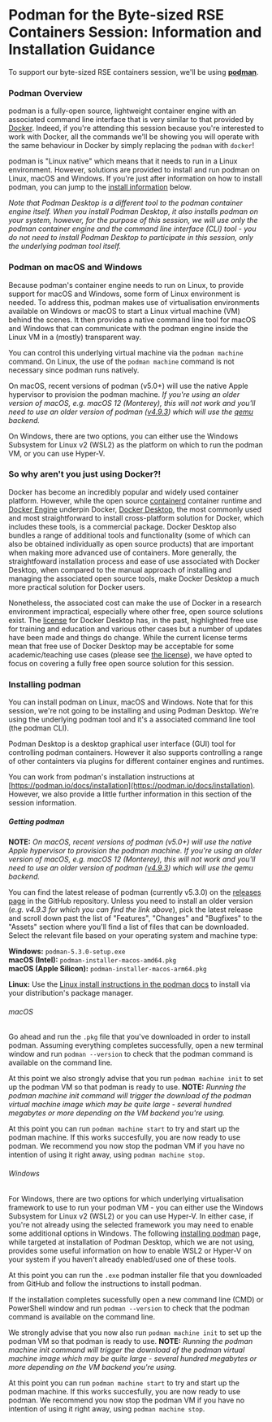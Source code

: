 # Podman for the Byte-sized RSE Containers Session: Information and Installation Guidance

To support our byte-sized RSE containers session, we'll be using [**podman**](https://podman.io/).

### Podman Overview

podman is a fully-open source, lightweight container engine with an associated command line interface that is very similar to that provided by [Docker](https://www.docker.com/). Indeed, if you're attending this session because you're interested to work with Docker, all the commands we'll be showing you will operate with the same behaviour in Docker by simply replacing the `podman` with `docker`!

podman is "Linux native" which means that it needs to run in a Linux environment. However, solutions are provided to install and run podman on Linux, macOS and Windows. If you're just after information on how to install podman, you can jump to the [install information](#installing-podman) below.

_Note that Podman Desktop is a different tool to the podman container engine itself. When you install Podman Desktop, it also installs podman on your system, however, for the purpose of this session, we will use only the podman container engine and the command line interface (CLI) tool - you do not need to install Podman Desktop to participate in this session, only the underlying podman tool itself._

### Podman on macOS and Windows

Because podman's container engine needs to run on Linux, to provide support for macOS and Windows, some form of Linux environment is needed. To address this, podman makes use of virtualisation environments available on Windows or macOS to start a Linux virtual machine (VM) behind the scenes. It then provides a native command line tool for macOS and Windows that can communicate with the podman engine inside the Linux VM in a (mostly) transparent way.

You can control this underlying virtual machine via the `podman machine` command. On Linux, the use of the `podman machine` command is not necessary since podman runs natively.

On macOS, recent versions of podman (v5.0+) will use the native Apple hypervisor to provision the podman machine. _If you're using an older version of macOS, e.g. macOS 12 (Monterey), this will not work and you'll need to use an older version of podman ([v4.9.3](https://github.com/containers/podman/releases/tag/v4.9.3)) which will use the [qemu](https://www.qemu.org/) backend._

On Windows, there are two options, you can either use the Windows Subsystem for Linux v2 (WSL2) as the platform on which to run the podman VM, or you can use Hyper-V.

### So why aren't you just using Docker?!

Docker has become an incredibly popular and widely used container platform. However, while the open source [containerd](https://github.com/containerd/containerd) container runtime and [Docker Engine](https://docs.docker.com/engine/) underpin Docker, [Docker Desktop](https://docs.docker.com/desktop/), the most commonly used and most straightforward to install cross-platform solution for Docker, which includes these tools, is a commercial package. Docker Desktop also bundles a range of additional tools and functionality (some of which can also be obtained individually as open source products) that are important when making more advanced use of containers. More generally, the straightfoward installation process and ease of use associated with Docker Desktop, when compared to the manual approach of installing and managing the associated open source tools, make Docker Desktop a much more practical solution for Docker users.

Nonetheless, the associated cost can make the use of Docker in a research environment impractical, especially where other free, open source solutions exist. The [license](https://docs.docker.com/subscription/desktop-license/) for Docker Desktop has, in the past, highlighted free use for training and education and various other cases but a number of updates have been made and things do change. While the current license terms mean that free use of Docker Desktop may be acceptable for some academic/teaching use cases (please see [the license](https://docs.docker.com/subscription/desktop-license/)), we have opted to focus on covering a fully free open source solution for this session.

### Installing podman

You can install podman on Linux, macOS and Windows. Note that for this session, we're not going to be installing and using Podman Desktop. We're using the underlying podman tool and it's a associated command line tool (the podman CLI).

Podman Desktop is a desktop graphical user interface (GUI) tool for controlling podman containers. However it also supports controlling a range of other containters via plugins for different container engines and runtimes.

You can work from podman's installation instructions at [https://podman.io/docs/installation](https://podman.io/docs/installation). However, we also provide a little further information in this section of the session information.

##### Getting podman

**NOTE:** _On macOS, recent versions of podman (v5.0+) will use the native Apple hypervisor to provision the podman machine. If you're using an older version of macOS, e.g. macOS 12 (Monterey), this will not work and you'll need to use an older version of podman ([v4.9.3](https://github.com/containers/podman/releases/tag/v4.9.3)) which will use the qemu backend._

You can find the latest release of podman (currently v5.3.0) on the [releases page](https://github.com/containers/podman/releases/) in the GitHub repository. Unless you need to install an older version (_e.g. v4.9.3 for which you can find the link above_), pick the latest release and scroll down past the list of "Features", "Changes" and "Bugfixes" to the "Assets" section where you'll find a list of files that can be downloaded. Select the relevant file based on your operating system and machine type:

**Windows:** `podman-5.3.0-setup.exe` <br/>
**macOS (Intel):** `podman-installer-macos-amd64.pkg` <br/>
**macOS (Apple Silicon):** `podman-installer-macos-arm64.pkg`

**Linux:** Use the [Linux install instructions in the podman docs](https://podman.io/docs/installation#installing-on-linux) to install via your distribution's package manager.

###### macOS

Go ahead and run the `.pkg` file that you've downloaded in order to install podman. Assuming everything completes successfully, open a new terminal window and run `podman --version` to check that the podman command is available on the command line.

At this point we also strongly advise that you run `podman machine init` to set up the podman VM so that podman is ready to use. **NOTE:** _Running the podman machine init command will trigger the download of the podman virtual machine image which may be quite large - several hundred megabytes or more depending on the VM backend you're using._

At this point you can run `podman machine start` to try and start up the podman machine. If this works succesfully, you are now ready to use podman. We recommend you now stop the podman VM if you have no intention of using it right away, using `podman machine stop`.

###### Windows

For Windows, there are two options for which underlying virtualisation framework to use to run your podman VM - you can either use the Windows Subsystem for Linux v2 (WSL2) or you can use Hyper-V. In either case, if you're not already using the selected framework you may need to enable some additional options in Windows. The following [installing podman](https://podman-desktop.io/docs/installation/windows-install#installing-podman) page, while targeted at installation of Podman Desktop, which we are not using, provides some useful information on how to enable WSL2 or Hyper-V on your system if you haven't already enabled/used one of these tools.

At this point you can run the `.exe` podman installer file that you downloaded from GitHub and follow the instructions to install podman.

If the installation completes sucessfully open a new command line (CMD) or PowerShell window and run `podman --version` to check that the podman command is available on the command line.

We strongly advise that you now also run `podman machine init` to set up the podman VM so that podman is ready to use. **NOTE:** _Running the podman machine init command will trigger the download of the podman virtual machine image which may be quite large - several hundred megabytes or more depending on the VM backend you're using._

At this point you can run `podman machine start` to try and start up the podman machine. If this works succesfully, you are now ready to use podman. We recommend you now stop the podman VM if you have no intention of using it right away, using `podman machine stop`.